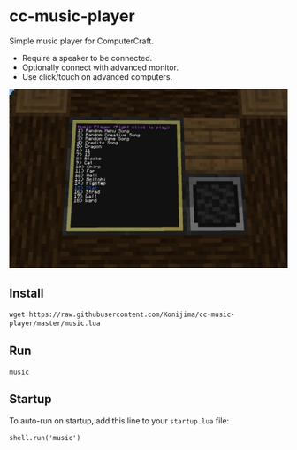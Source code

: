 # cc-music-player
Simple music player for ComputerCraft.
- Require a speaker to be connected.
- Optionally connect with advanced monitor.
- Use click/touch on advanced computers.

![](https://github.com/Konijima/cc-music-player/blob/master/Screenshot_1.png?raw=true)

## Install
```
wget https://raw.githubusercontent.com/Konijima/cc-music-player/master/music.lua
```

## Run
```
music
```

## Startup
To auto-run on startup, add this line to your `startup.lua` file:
```
shell.run('music')
```

